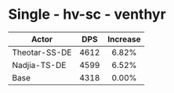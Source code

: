 # Single - hv-sc - venthyr
| Actor | DPS | Increase |
|---|:---:|:---:|
|Theotar-SS-DE|4612|6.82%|
|Nadjia-TS-DE|4599|6.52%|
|Base|4318|0.00%|
